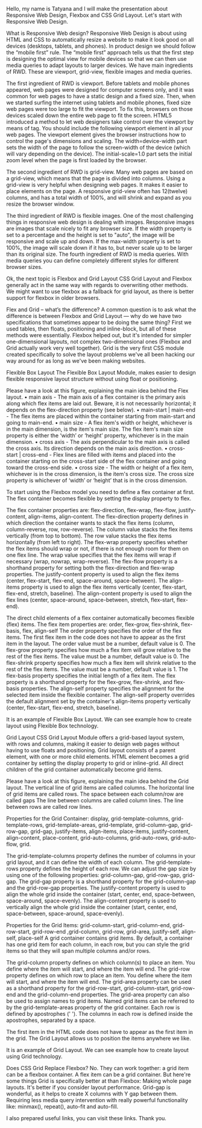 Hello, my name is Tatyana and I will make the presentation about Responsive Web Design, Flexbox and CSS Grid Layout. Let's start with Responsive Web Design.

What is Responsive Web design?
Responsive Web Design is about using HTML and CSS to automatically resize a website to make it look good on all devices (desktops, tablets, and phones).
In product design we should follow the “mobile first” rule. The “mobile first” approach tells us that the first step is designing the optimal view for mobile devices so that we can then use media queries to adapt layouts to larger devices. 
We have main ingredients of RWD. These are viewport, grid-view, flexible images and media queries.

The first ingredient of RWD is viewport.
Before tablets and mobile phones appeared, web pages were designed for computer screens only, and it was common for web pages to have a static design and a fixed size.
Then, when we started surfing the internet using tablets and mobile phones, fixed size web pages were too large to fit the viewport. To fix this, browsers on those devices scaled down the entire web page to fit the screen. HTML5 introduced a method to let web designers take control over the viewport by means of <meta> tag.
You should include the following <meta> viewport element in all your web pages.
The <meta> viewport element gives the browser instructions how to control the page's dimensions and scaling.
The width=device-width part sets the width of the page to follow the screen-width of the device (which will vary depending on the device).
The initial-scale=1.0 part sets the initial zoom level when the page is first loaded by the browser.

The second ingredient of RWD is grid-view. 
Many web pages are based on a grid-view, which means that the page is divided into columns. Using a grid-view is very helpful when designing web pages. It makes it easier to place elements on the page.
A responsive grid-view often has 12(twelve) columns, and has a total width of 100%, and will shrink and expand as you resize the browser window.

The third ingredient of RWD is flexible images.
One of the most challenging things in responsive web design is dealing with images. Responsive images are images that scale nicely to fit any browser size.
If the width property is set to a percentage and the height is set to "auto", the image will be responsive and scale up and down.
If the max-width property is set to 100%, the image will scale down if it has to, but never scale up to be larger than its original size.
The fourth ingredient of RWD is media queries. With media queries you can define completely different styles for different browser sizes.

Ok, the next topic is Flexbox and Grid Layout
CSS Grid Layout and Flexbox generally act in the same way with regards to overwriting other methods. We might want to use flexbox as a fallback for grid layout, as there is better support for flexbox in older browsers.

Flex and Grid – what’s the difference?
A common question is to ask what the difference is between Flexbox and Grid Layout — why do we have two specifications that sometimes appear to be doing the same thing?
First we used tables, then floats, positioning and inline-block, but all of these methods were essentially. Flexbox helped out, but it's intended for simpler one-dimensional layouts, not complex two-dimensional ones (Flexbox and Grid actually work very well together). 
Grid is the very first CSS module created specifically to solve the layout problems we've all been hacking our way around for as long as we've been making websites.

Flexible Box Layout
The Flexible Box Layout Module, makes easier to design flexible responsive layout structure without using float or positioning.

 Please have a look at this figure, explaining the main idea behind the Flex layout.
•	main axis - The main axis of a flex container is the primary axis along which flex items are laid out. Beware, it is not necessarily horizontal; it depends on the flex-direction property (see below).
•	main-start | main-end - The flex items are placed within the container starting from main-start and going to main-end.
•	main size - A flex item's width or height, whichever is in the main dimension, is the item's main size. The flex item's main size property is either the ‘width’ or ‘height’ property, whichever is in the main dimension.
•	cross axis - The axis perpendicular to the main axis is called the cross axis. Its direction depends on the main axis direction.
•	cross-start | cross-end - Flex lines are filled with items and placed into the container starting on the cross-start side of the flex container and going toward the cross-end side.
•	cross size - The width or height of a flex item, whichever is in the cross dimension, is the item's cross size. The cross size property is whichever of ‘width’ or ‘height’ that is in the cross dimension.

To start using the Flexbox model you need to define a flex container at first.
The flex container becomes flexible by setting the display property to flex.

The flex container properties are: flex-direction, flex-wrap, flex-flow, justify-content, align-items, align-content.
The flex-direction property defines in which direction the container wants to stack the flex items (column, column-reverse, row, row-reverse). The column value stacks the flex items vertically (from top to bottom). The row value stacks the flex items horizontally (from left to right).
The flex-wrap property specifies whether the flex items should wrap or not, if there is not enough room for them on one flex line. The wrap value specifies that the flex items will wrap if necessary (wrap, nowrap, wrap-reverse).
The flex-flow property is a shorthand property for setting both the flex-direction and flex-wrap properties.
The justify-content property is used to align the flex items (center, flex-start, flex-end, space-around, space-between).
The align-items property is used to align the flex items vertically (center, flex-start, flex-end, stretch, baseline).
The align-content property is used to align the flex lines (center, space-around, space-between, stretch, flex-start, flex-end).

The direct child elements of a flex container automatically becomes flexible (flex) items.
The flex item properties are: order, flex-grow, flex-shrink, flex-basis, flex, align-self
The order property specifies the order of the flex items. The first flex item in the code does not have to appear as the first item in the layout. The order value must be a number, default value is 0.
The flex-grow property specifies how much a flex item will grow relative to the rest of the flex items. The value must be a number, default value is 0.
The flex-shrink property specifies how much a flex item will shrink relative to the rest of the flex items. The value must be a number, default value is 1.
The flex-basis property specifies the initial length of a flex item.
The flex property is a shorthand property for the flex-grow, flex-shrink, and flex-basis properties.
The align-self property specifies the alignment for the selected item inside the flexible container. The align-self property overrides the default alignment set by the container's align-items property vertically (center, flex-start, flex-end, stretch, baseline).

It is an example of Flexible Box Layout.
We can see example how to create layout using Flexible Box technology.

Grid Layout
CSS Grid Layout Module offers a grid-based layout system, with rows and columns, making it easier to design web pages without having to use floats and positioning.
Grid layout consists of a parent element, with one or more child elements.
HTML element becomes a grid container by setting the display property to grid or inline-grid.
All direct children of the grid container automatically become grid items.

Please have a look at this figure, explaining the main idea behind the Grid layout.
The vertical line of grid items are called columns.
The horizontal line of grid items are called rows.
The space between each column/row are called gaps
The line between columns are called column lines.
The line between rows are called row lines.

Properties for the Grid Container: display, grid-template-columns, grid-template-rows, grid-template-areas, grid-template, grid-column-gap, grid-row-gap, grid-gap, justify-items, align-items, place-items, justify-content, align-content, place-content, grid-auto-columns, grid-auto-rows, grid-auto-flow, grid.

The grid-template-columns property defines the number of columns in your grid layout, and it can define the width of each column.
The grid-template-rows property defines the height of each row.
We can adjust the gap size by using one of the following properties:
grid-column-gap, grid-row-gap, grid-gap. The grid-gap property is a shorthand property for the grid-column-gap and the grid-row-gap properties.
The justify-content property is used to align the whole grid inside the container (start, center, end, space-between, space-around, space-evenly).
The align-content property is used to vertically align the whole grid inside the container (start, center, end, space-between, space-around, space-evenly).

Properties for the Grid Items: grid-column-start, grid-column-end, grid-row-start, grid-row-end ,grid-column, grid-row, grid-area, justify-self, align-self, place-self
A grid container contains grid items.
By default, a container has one grid item for each column, in each row, but you can style the grid items so that they will span multiple columns and/or rows.

The grid-column property defines on which column(s) to place an item.
You define where the item will start, and where the item will end.
The grid-row property defines on which row to place an item.
You define where the item will start, and where the item will end.
The grid-area property can be used as a shorthand property for the grid-row-start, grid-column-start, grid-row-end and the grid-column-end properties.
The grid-area property can also be used to assign names to grid items.
Named grid items can be referred to by the grid-template-areas property of the grid container. Each row is defined by apostrophes (' '). The columns in each row is defined inside the apostrophes, separated by a space.

The first item in the HTML code does not have to appear as the first item in the grid. The Grid Layout allows us to position the items anywhere we like.

It is an example of Grid Layout.
We can see example how to create layout using Grid technology.

Does CSS Grid Replace Flexbox?
No. They can work together: a grid item can be a flexbox container. A flex item can be a grid container.
But here're some things Grid is specifically better at than Flexbox:
Making whole page layouts. It's better if you consider layout performance.
Grid-gap is wonderful, as it helps to create  X columns with Y gap between them.
Requiring less media query intervention with really powerful functionality like: minmax(), repeat(), auto-fit and auto-fill.

I also prepared useful links, you can visit these links.
Thank you.
